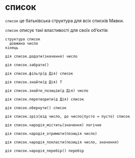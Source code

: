 # список

`список` <keyword>це</keyword> батьківська структура для всіх списків <subject>Мавки</subject>.

`список` описує такі властивості для своїх обʼєктів:

```мавка
структура список
  довжина число
кінець
```

```мавка
дія список.додати(значення) число
```

```мавка
дія список.забрати()
```

```мавка
дія список.фільтр(д Дія) список
```

```мавка
дія список.знайти(д Дія) Т
```

```мавка
дія список.знайти_позицію(д Дія) число
```

```мавка
дія список.перетворити(д Дія) список
```

```мавка
дія список.обернути() список
```

```мавка
дія список.зріз(від число, до число|пусто = пусто) список
```

```мавка
дія список.чародія_містить(значення) логічне
```

```мавка
дія список.чародія_отримати(позиція число)
```

```мавка
дія список.чародія_покласти(позиція число, значення)
```

```мавка
дія список.чародія_перебір() перебір
```